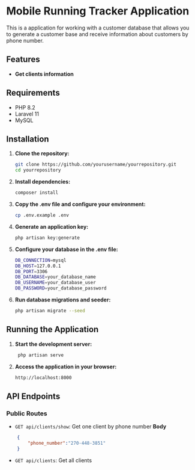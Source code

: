 # Mobile Running Tracker Application

This is a application for working with a customer database that allows you to generate a customer 
base and receive information about customers by phone number.

## Features

- **Get clients information**

## Requirements

- PHP 8.2
- Laravel 11
- MySQL

## Installation

1. **Clone the repository:**
   ```bash
   git clone https://github.com/yourusername/yourrepository.git
   cd yourrepository
    ```
2. **Install dependencies:**
    ```bash
   composer install
    ```
3. **Copy the .env file and configure your environment:**
    ```bash
   cp .env.example .env
    ```
4. **Generate an application key:**
    ```bash
   php artisan key:generate
    ```
5. **Configure your database in the .env file:**
    ```bash
    DB_CONNECTION=mysql
    DB_HOST=127.0.0.1
    DB_PORT=3306
    DB_DATABASE=your_database_name
    DB_USERNAME=your_database_user
    DB_PASSWORD=your_database_password
    ```
6. **Run database migrations and seeder:**
    ```bash
   php artisan migrate --seed
    ```
## Running the Application

1. **Start the development server:**
   ```bash
    php artisan serve
   ```
2. **Access the application in your browser:**
    ```bash
   http://localhost:8000
    ```
## API Endpoints

### Public Routes

- `GET api/clients/show`: Get one client by phone number
**Body**
```json
    {
        "phone_number":"270-448-3851"
    }
```    
- `GET api/clients`: Get all clients



